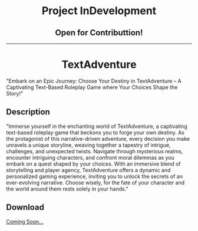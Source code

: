 












<h1 align="center">Project InDevelopment</h1>
<h2 align="center">Open for Contributtion!</h2>
<hr>
<h1 align="center">TextAdventure</h1>
 "Embark on an Epic Journey: Choose Your Destiny in TextAdventure – A Captivating Text-Based Roleplay Game where Your Choices Shape the Story!"

## Description

"Immerse yourself in the enchanting world of TextAdventure, a captivating text-based roleplay game that beckons you to forge your own destiny. As the protagonist of this narrative-driven adventure, every decision you make unravels a unique storyline, weaving together a tapestry of intrigue, challenges, and unexpected twists. Navigate through mysterious realms, encounter intriguing characters, and confront moral dilemmas as you embark on a quest shaped by your choices. With an immersive blend of storytelling and player agency, TextAdventure offers a dynamic and personalized gaming experience, inviting you to unlock the secrets of an ever-evolving narrative. Choose wisely, for the fate of your character and the world around them rests solely in your hands."

## Download
<a href="https://github.com/IzanamiiDevv">Coming Soon...</a>
